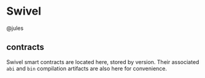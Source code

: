 # Swivel
@jules

## contracts
Swivel smart contracts are located here, stored by version. Their associated `abi` and `bin` compilation artifacts are also here for convenience.
